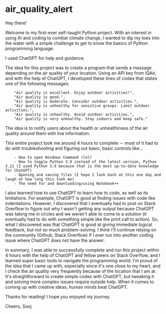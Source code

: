 # air_quality_alert

Hey there! 

Welcome to my first-ever self-taught Python project.
With an interest in using AI and coding to combat climate change, I wanted to dip my toes into the water with a simple challenge to get to know the basics of Python programming language.

I used ChatGPT for help and guidance.

The idea for this project was to create a program that sends a message depending on the air quality of your location.
Using an API key from IQAir, and with the help of ChatGPT, I developed these lines of codes that states one of the following messages:

        "Air quality is excellent. Enjoy outdoor activities!",
        "Air quality is good.",
        "Air quality is moderate. Consider outdoor activities.",
        "Air quality is unhealthy for sensitive groups. Limit outdoor activities.",
        "Air quality is unhealthy. Avoid outdoor activities.",
        "Air quality is very unhealthy. Stay indoors and keep safe."

The idea is to notify users about the health or unhealthiness of the air quality around them with live information.

This entire project took me around 4 hours to complete -- most of it had to do with troubleshooting and figuring out basic, basic controls like...

        - How to open Windows Command (lol)
        - How to toggle Python 3.9 instead of the latest version, Python 3.11 (I used Python 3.9 because that is the most up-to-date knowledge for ChatGPT)
        - Opening and saving files (I hope I look back at this one day and laugh at how long this took me)
        - The need for and downloading/using Notebook++

I also learned how to use ChatGPT to learn how to code, as well as its limitations. For example, ChatGPT is good at finding issues with code like indentations. However, I discovered that I eventually had to post on Stack Overflow to figure out why I wasn't getting any output because ChatGPT was taking me in circles and we weren't able to come to a solution (it eventually had to do with something simple like the print call to action). So, what I discovered was that ChatGPT is good at giving immediate logical feedback, but not so much problem-solving. I think I'll continue relying on the community (Github, Stack Overflow) if I ever run into another coding issue where ChatGPT does not have the answer.

In summary, I was able to successfully complete and run this project within 4 hours with the help of ChatGPT and fellow peers on Stack Overflow, and I learned super basic tools to navigate the programming world. I'm proud of the idea that I came up with, especially since it's one close to my heart, and I check the air quality very frequently because of the location that I am at. It's straightforward to create simple codes with ChatGPT, but tweaking it and solving more complex issues require outside help. When it comes to coming up with creative ideas, human minds beat ChatGPT.

Thanks for reading! I hope you enjoyed my journey.

Cheers,
Sooj
